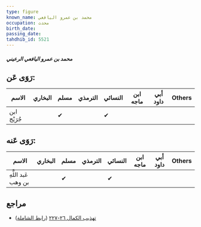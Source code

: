 ```yaml
---
type: figure
known_name: محمد بن عمرو اليافعي
occupation: محدث
birth_date:
passing_date:
tahdhib_id: 5521
---
```

##### محمد بن عمرو اليافعي الرعيني

## رَوَى عَن:
| الاسم       | البخاري | مسلم | الترمذي | النسائي | ابن ماجه | أبي داود | Others |
| ----------- | ------- | ---- | ------- | ------- | -------- | -------- | ------ |
| ابن جُرَيْج |         | ✔    |         | ✔       |          |          |        |
## رَوَى عَنه:
| الاسم               | البخاري | مسلم | الترمذي | النسائي | ابن ماجه | أبي داود | Others |
| ------------------- | ------- | ---- | ------- | ------- | -------- | -------- | ------ |
| عَبد اللَّهِ بن وهب |         | ✔    |         | ✔       |          |          |        |
## مراجع
- [تهذيب الكمال ٢٦-٢٢٧](obsidian://open?vault=Tahdhib-al-Kamal&file=Figures/٥٥٢١-محمد%20بن%20عمرو%20اليافعي%20الرعيني) ([رابط الشاملة](https://shamela.ws/book/3722/13975))